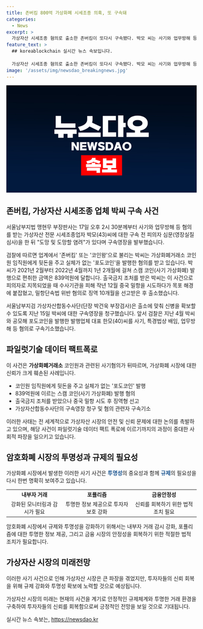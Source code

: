 ```yaml
---
title: 존버킴 800억 가상화폐 시세조종 의혹, 또 구속돼
categories:
  - News
excerpt: >
  가상자산 시세조종 혐의로 출소한 존버킴이 또다시 구속됐다. 박모 씨는 사기와 업무방해 등 혐의를 받고 있는 가상자산 전문 시세조종업자로, 코인왕으로 불리는 그는 가상화폐거래소의 임직원에 뒷돈을 주고 포도코인을 발행한 혐의를 받고 있다. 2021년 2월부터 2022년 4월까지 839억원을 편취했으며, 이 사건으로 출국금지조치를 받았던 그는 출소 직후 구속됐다. 함께 구속기소된 다른 인물도 있다.
feature_text: >
  ## koreablockchain 실시간 뉴스 속보입니다.

  가상자산 시세조종 혐의로 출소한 존버킴이 또다시 구속됐다. 박모 씨는 사기와 업무방해 등 혐의를 받고 있는 가상자산 전문 시세조종업자로, 코인왕으로 불리는 그는 가상화폐거래소의 임직원에 뒷돈을 주고 포도코인을 발행한 혐의를 받고 있다. 2021년 2월부터 2022년 4월까지 839억원을 편취했으며, 이 사건으로 출국금지조치를 받았던 그는 출소 직후 구속됐다. 함께 구속기소된 다른 인물도 있다.
image: '/assets/img/newsdao_breakingnews.jpg'
---
```


<p><img src="/assets/img/newsdao_breakingnews.jpg" alt="koreablockchain 속보" /></p>

<h2 data-ke-size="size26">존버킴, 가상자산 시세조종 업체 박씨 구속 사건</h2>

<p>서울남부지법 맹현무 부장판사는 17일 오후 2시 30분께부터 사기와 업무방해 등 혐의를 받는 가상자산 전문 시세조종업자 박모(43)씨에 대한 구속 전 피의자 심문(영장실질심사)을 한 뒤 "도망 및 도망할 염려"가 있다며 구속영장을 발부했습니다.</p>

<p data-ke-size="size16">검찰에 따르면 업계에서 '존버킴' 또는 '코인왕'으로 불리는 박씨는 가상화폐거래소 코인원 임직원에게 뒷돈을 주고 실체가 없는 '포도코인'을 발행한 혐의를 받고 있습니다. 박씨가 2021년 2월부터 2022년 4월까지 1년 2개월에 걸쳐 스캠 코인(사기 가상화폐) 발행으로 편취한 금액은 839억원에 달합니다. 출국금지 조처를 받은 박씨는 이 사건으로 피의자로 지목되었을 때 수사기관을 피해 작년 12월 중국 밀항을 시도하다가 목포 해경에 붙잡혔고, 밀항단속법 위반 혐의로 징역 10개월을 선고받은 후 출소했습니다.</p>

<p data-ke-size="size16">서울남부지검 가상자산합동수사단(단장 박건욱 부장검사)은 출소에 맞춰 신병을 확보할 수 있도록 지난 15일 박씨에 대한 구속영장을 청구했습니다. 앞서 검찰은 지난 4월 박씨와 공모해 포도코인을 발행한 발행업체 대표 한모(40)씨를 사기, 특경법상 배임, 업무방해 등 혐의로 구속기소했습니다.</p>

<h2 data-ke-size="size26">파일럿기술 데이터 팩트폭로</h2>

<p>이 사건은 <b>가상화폐거래소</b> 코인원과 관련된 사기혐의가 뒤따르며, 가상화폐 시장에 대한 신뢰가 크게 훼손된 사례입니다.</p>

<ul>
  <li>코인원 임직원에게 뒷돈을 주고 실체가 없는 '포도코인' 발행</li>
  <li>839억원에 이르는 스캠 코인(사기 가상화폐) 발행 혐의</li>
  <li>출국금지 조처를 받았으나 중국 밀항 시도 후 징역형 선고</li>
  <li>가상자산합동수사단의 구속영장 청구 및 혐의 관련자 구속기소</li>
</ul>

<p data-ke-size="size16">이러한 사태는 전 세계적으로 가상자산 시장의 안전 및 신뢰 문제에 대한 논의를 촉발하고 있으며, 해당 사건이 파일럿기술 데이터 팩트 폭로에 이르기까지의 과정이 중대한 사회적 파장을 일으키고 있습니다.</p>

<h2 data-ke-size="size26">암호화폐 시장의 투명성과 규제의 필요성</h2>

<p>가상화폐 시장에서 발생한 이러한 사기 사건은 <span style="color: #1a5490;"><b>투명성</b></span>의 중요성과 함께 <span style="color: #1a5490;"><b>규제</b></span>의 필요성을 다시 한번 명확히 보여주고 있습니다.</p>

<table>
  <tr>
    <td style="text-align: center; height: 17px;"><b>내부자 거래</b></td>
    <td style="text-align: center; height: 17px;"><b>포퓰리즘</b></td>
    <td style="text-align: center; height: 17px;"><b>금융안정성</b></td>
  </tr>
  <tr>
    <td style="text-align: center;">강화된 모니터링과 감시가 필요</td>
    <td style="text-align: center;">투명한 정보 제공으로 투자자 보호 강화</td>
    <td style="text-align: center;">신뢰를 회복하기 위한 법적 조치 필요</td>
  </tr>
</table>

<p data-ke-size="size16">암호화폐 시장에서 규제와 투명성을 강화하기 위해서는 내부자 거래 감시 강화, 포퓰리즘에 대한 투명한 정보 제공, 그리고 금융 시장의 안정성을 회복하기 위한 적절한 법적 조치가 필요합니다.</p>

<h2 data-ke-size="size26">가상자산 시장의 미래전망</h2>

<p>이러한 사기 사건으로 인해 가상자산 시장은 큰 파장을 겪었지만, 투자자들의 신뢰 회복을 위해 규제 강화와 투명성 확보에 노력할 것으로 예상됩니다.</p>

<p data-ke-size="size16">가상자산 시장의 미래는 현재의 사건을 계기로 안정적인 규제체계와 투명한 거래 환경을 구축하여 투자자들의 신뢰를 회복함으로써 긍정적인 전망을 보일 것으로 기대됩니다.</p>
실시간 뉴스 속보는, <a href="https://newsdao.kr" rel="dofollow">https://newsdao.kr</a>


